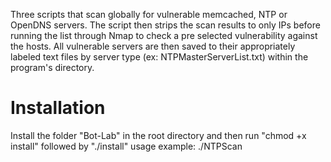 Three scripts that scan globally for vulnerable memcached, NTP or OpenDNS servers. The script then strips the scan results to only IPs before running the list through Nmap to check a pre selected vulnerability against the hosts. All vulnerable servers are then saved to their appropriately labeled text files by server type (ex: NTPMasterServerList.txt) within the program's directory.

<h1> Installation </h1>
Install the folder "Bot-Lab" in the root directory and then run "chmod +x install" followed by "./install"
usage example: ./NTPScan
